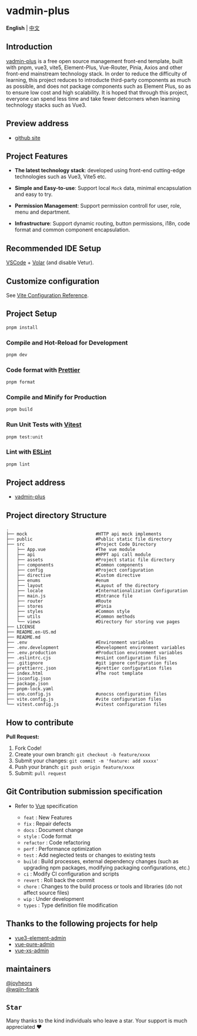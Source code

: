 # vadmin-plus

**English** | [中文](./README.md)

## Introduction

[vadmin-plus](https://github.com/joyheros/vadmin-plus) is a free open source management front-end template, built with pnpm, vue3, vite5, Element-Plus, Vue-Router, Pinia, Axios and other front-end mainstream technology stack. In order to reduce the difficulty of learning, this project reduces to introducte third-party components as much as possible, and does not package components such as Element Plus, so as to ensure low cost and high scalability. It is hoped that through this project, everyone can spend less time and take fewer detcorners when learning technology stacks such as Vue3.

## Preview address
- [github site](https://joyheros.github.io/vadmin-plus/)

## Project Features

- **The latest technology stack**: developed using front-end cutting-edge technologies such as Vue3, Vite5 etc.

- **Simple and Easy-to-use**: Support local `Mock` data, minimal encapsulation and easy to try.

- **Permission Management**: Support permission controll for user, role, menu and department.

- **Infrastructure**: Support dynamic routing, button permissions, i18n, code format and common component encapsulation.

## Recommended IDE Setup

[VSCode](https://code.visualstudio.com/) + [Volar](https://marketplace.visualstudio.com/items?itemName=Vue.volar) (and disable Vetur).

## Customize configuration

See [Vite Configuration Reference](https://vitejs.dev/config/).

## Project Setup

```sh
pnpm install
```

### Compile and Hot-Reload for Development

```sh
pnpm dev
```

### Code format with [Prettier](https://prettier.io/)

```sh
pnpm format
```

### Compile and Minify for Production

```sh
pnpm build
```

### Run Unit Tests with [Vitest](https://vitest.dev/)

```sh
pnpm test:unit
```

### Lint with [ESLint](https://eslint.org/)

```sh
pnpm lint
```

## Project address

- [vadmin-plus](https://github.com/joyheros/vadmin-plus)

## Project directory Structure

```base
.
├── mock                          #HTTP api mock implements
├── public                        #Public static file directory
├── src                           #Project Code Directory
│   ├── App.vue                   #The vue module
│   ├── api                       #HPPT api call module
│   ├── assets                    #Project static file directory
│   ├── components                #Common components
│   ├── config                    #Project configuration
│   ├── directive                 #Custom directive
│   ├── enums                     #enum
│   ├── layout                    #Layout of the directory
│   ├── locale                    #Internationalization Configuration
│   ├── main.js                   #Entrance file
│   ├── router                    #Route
│   ├── stores                    #Pinia
│   ├── styles                    #Common style
│   ├── utils                     #Common methods
│   └── views                     #Directory for storing vue pages
├── LICENSE
├── README.en-US.md
├── README.md
├── .env                          #Environment variables
├── .env.development              #Development environment variables
├── .env.production               #Production environment variables
├── .eslintrc.cjs                 #esLint configuration files
├── .gitignore                    #git ignore configuration files
├── prettierrc.json               #prettier configuration files
├── index.html                    #The root template
├── jsconfig.json
├── package.json
├── pnpm-lock.yaml
├── uno.config.js                 #unocss configuration files
├── vite.config.js                #vite configuration files
└── vitest.config.js              #vitest configuration files
```

## How to contribute

**Pull Request:**

1. Fork Code!
2. Create your own branch: `git checkout -b feature/xxxx`
3. Submit your changes: `git commit -m 'feature: add xxxxx'`
4. Push your branch: `git push origin feature/xxxx`
5. Submit: `pull request`

## Git Contribution submission specification

- Refer to [Vue](https://github.com/vuejs/vue/blob/dev/.github/COMMIT_CONVENTION.md) specification

  - `feat` : New Features
  - `fix` : Repair defects
  - `docs` : Document change
  - `style` : Code format
  - `refactor` : Code refactoring
  - `perf` : Performance optimization
  - `test` : Add neglected tests or changes to existing tests
  - `build` : Build processes, external dependency changes (such as upgrading npm packages, modifying packaging configurations, etc.)
  - `ci` : Modify CI configuration and scripts
  - `revert` : Roll back the commit
  - `chore` : Changes to the build process or tools and libraries (do not affect source files)
  - `wip` : Under development
  - `types` : Type definition file modification

## Thanks to the following projects for help

- [vue3-element-admin](https://github.com/youlaitech/vue3-element-admin)
- [vue-pure-admin](https://github.com/xiaoxian521/vue-pure-admin)
- [vue-xs-admin](https://github.com/jsxiaosi/vue-xs-admin)

## maintainers

[@joyheors](https://github.com/joyheros)  
[@wqjin-frank](https://github.com/wqjin-frank)

## `Star`

Many thanks to the kind individuals who leave a star. Your support is much appreciated :heart:
